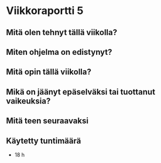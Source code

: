 # Viikkoraportti 5

## Mitä olen tehnyt tällä viikolla?



## Miten ohjelma on edistynyt?


## Mitä opin tällä viikolla?


## Mikä on jäänyt epäselväksi tai tuottanut vaikeuksia?



## Mitä teen seuraavaksi

## Käytetty tuntimäärä
- 18 h
